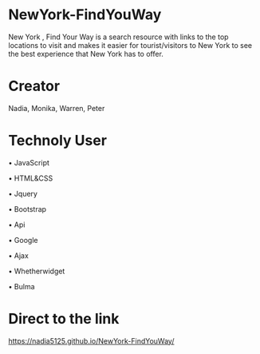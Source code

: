 # NewYork-FindYouWay

New York , Find Your Way is a search resource with links to the top locations to visit and makes it easier for tourist/visitors to New York to see the best experience that New York has to offer.

# Creator 

Nadia, Monika, Warren, Peter


# Technoly User

•	JavaScript

•	HTML&CSS

•	Jquery

•	Bootstrap 

•	Api

•	Google

•	Ajax

•	Whetherwidget

•	Bulma


# Direct to the link 
https://nadia5125.github.io/NewYork-FindYouWay/



